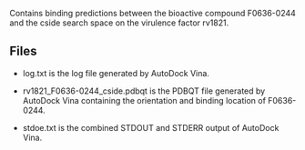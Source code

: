 Contains binding predictions between the bioactive compound F0636-0244 and the cside search space on the virulence factor rv1821.

## Files

- log.txt is the log file generated by AutoDock Vina.

- rv1821_F0636-0244_cside.pdbqt is the PDBQT file generated by AutoDock Vina containing the orientation and binding location of F0636-0244.

- stdoe.txt is the combined STDOUT and STDERR output of AutoDock Vina.

